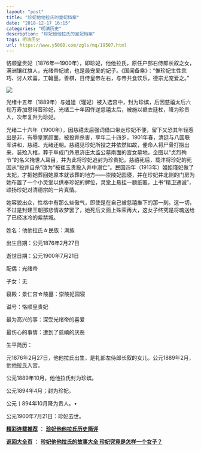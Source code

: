 ```yaml
---
layout: "post"
title: "珍妃他他拉氏的皇妃档案"
date: "2018-12-17 16:15"
categories: "明清历史"
description: "珍妃他他拉氏的皇妃档案"
tags: 明清历史
url: https://www.y5000.com/zgls/mq/19507.html
---
```






恪顺皇贵妃（1876年—1900年），即珍妃，他他拉氏，原任户部右侍郎长叙之女，满洲镶红旗人，光绪帝妃嫔，也是最宠爱的妃子。《国闻备乘》：“惟珍妃生性乖巧、讨人欢喜，工翰墨，善棋，日侍皇帝左右，与帝共食饮乐，德宗尤宠爱之。”

![](https://img.y5000.com/uploads/allimg/170421/6-1F421101F5627.jpg)

光绪十五年（1889年）与姐姐（瑾妃）被入选宫中，封为珍嫔，后因慈禧太后六旬万寿加恩得晋珍妃，光绪二十年因忤逆慈禧太后，被施以褫衣廷杖，降为珍贵人，次年复升为珍妃。

光绪二十六年（1900年），因慈禧太后强词借口带走珍妃不便，留下又恐其年轻惹出是非，有辱皇家颜面，被投井杀害，享年二十四岁，1901年春，清廷与八国联军讲和，慈禧、光绪还朝。慈禧见珍妃所投之井依然如故，便命人将尸骨打捞出来，装殓入棺，葬于阜成门外恩济庄太监公墓南面的宫女墓地，企图以“贞烈殉节”的名义掩世人耳目，并为此将珍妃追封为珍贵妃。慈禧死后，载沣将珍妃的死因从“投井自杀”改为“被崔玉贵投入井中溺亡”。民国四年（1913年）姐姐瑾妃做了太妃，才把她葬回她原本就该葬的地方——崇陵妃园寝，并在珍妃井北侧的门房为她布置了一个小灵堂以供奉珍妃的牌位，灵堂上悬挂一额纸匾，上书“精卫通诚”，颂扬珍妃对清德宗的一片真情。

她容貌出众，性格中有那么些傲气，即使是在自己被慈禧推下的那一刻。这一切，不过是封建王朝那悲情故梦罢了，她死后文面上殊荣再大，这女子终究是将魂送给了已经冰冷的紫禁城。

姓名：他他拉氏☆民族：满族

出生日期：公元1876年2月27日

逝世日期：公元1900年7月21日

配偶：光绪帝

子女：无

寝殿：景仁宫☆陵墓：崇陵妃园寝

谥号：恪顺皇贵妃

最为高兴的事：深受光绪帝的喜爱

最伤心的事情：遭到了慈禧的厌恶

生平简历：

元1876年2月27日，他他拉氏出生，是礼部左侍郎长叙的女儿。公元1889年2月，他他拉氏入宫。

公元1889年10月，他他拉氏封为珍嫔。

公元1894年4月；封为珍妃。

公元丨894年10月降为贵人。•

公元1900年7月21日：珍妃去世。

**[精彩连载推荐](https://www.y5000.com/zgls/mq/19508.html)** ：
**[珍妃他他拉氏历史简评](https://www.y5000.com/zgls/mq/19508.html)**

**[返回大全页](https://www.y5000.com/zgls/mq/19599.html)** ： **[珍妃他他拉氏的故事大全
珍妃究竟是怎样一个女子？](https://www.y5000.com/zgls/mq/19599.html)**
